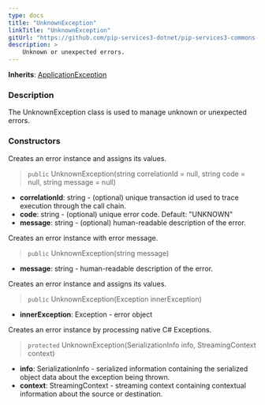 ```yaml
---
type: docs
title: "UnknownException"
linkTitle: "UnknownException"
gitUrl: "https://github.com/pip-services3-dotnet/pip-services3-commons-dotnet"
description: >
    Unknown or unexpected errors.
---
```


**Inherits**: [ApplicationException](../application_exception)

### Description

The UnknownException class is used to manage unknown or unexpected errors.

### Constructors
Creates an error instance and assigns its values.

> `public` UnknownException(string correlationId = null, string code = null, string message = null)

- **correlationId**: string - (optional) unique transaction id used to trace execution through the call chain.
- **code**: string - (optional) unique error code. Default: "UNKNOWN"
- **message**: string - (optional) human-readable description of the error.


Creates an error instance with error message.

> `public` UnknownException(string message)

- **message**: string - human-readable description of the error.


Creates an error instance and assigns its values.

> `public` UnknownException(Exception innerException)

- **innerException**: Exception - error object


Creates an error instance by processing native C# Exceptions.

> `protected` UnknownException(SerializationInfo info, StreamingContext context)

- **info**: SerializationInfo - serialized information containing the serialized object data about the exception being thrown.
- **context**: StreamingContext - streaming context containing contextual information about the source or destination.
